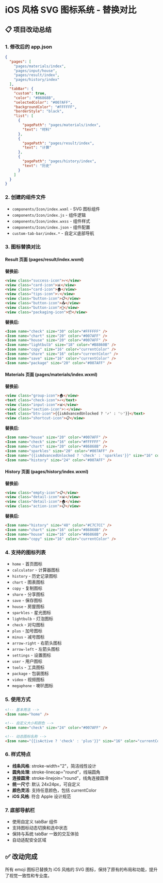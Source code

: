# iOS 风格 SVG 图标系统 - 替换对比

## 📋 项目改动总结

### 1. 修改后的 app.json
```json
{
  "pages": [
    "pages/materials/index",
    "pages/input/house", 
    "pages/result/index",
    "pages/history/index"
  ],
  "tabBar": {
    "custom": true,
    "color": "#86868B",
    "selectedColor": "#007AFF", 
    "backgroundColor": "#FFFFFF",
    "borderStyle": "black",
    "list": [
      {
        "pagePath": "pages/materials/index",
        "text": "材料"
      },
      {
        "pagePath": "pages/result/index",
        "text": "计算" 
      },
      {
        "pagePath": "pages/history/index",
        "text": "历史"
      }
    ]
  }
}
```

### 2. 创建的组件文件
- `components/Icon/index.wxml` - SVG 图标组件
- `components/Icon/index.js` - 组件逻辑
- `components/Icon/index.wxss` - 组件样式
- `components/Icon/index.json` - 组件配置
- `custom-tab-bar/index.*` - 自定义底部导航

### 3. 图标替换对比

#### Result 页面 (pages/result/index.wxml)
**替换前:**
```html
<view class="success-icon">✓</view>
<view class="card-icon">📊</view>
<view class="card-icon">🏠</view>
<view class="tips-icon">💡</view>
<view class="button-icon">📋</view>
<view class="button-icon">📤</view>
<view class="button-icon">💾</view>
<view class="packaging-icon">📦</view>
```

**替换后:**
```html
<Icon name="check" size="30" color="#FFFFFF" />
<Icon name="chart" size="20" color="#007AFF" />
<Icon name="house" size="20" color="#007AFF" />
<Icon name="lightbulb" size="18" color="#B8860B" />
<Icon name="copy" size="16" color="currentColor" />
<Icon name="share" size="16" color="currentColor" />
<Icon name="save" size="16" color="currentColor" />
<Icon name="package" size="20" color="#007AFF" />
```

#### Materials 页面 (pages/materials/index.wxml)
**替换前:**
```html
<view class="group-icon">🏠</view>
<text class="check-icon">✓</text>
<view class="input-icon">📊</view>
<view class="section-icon">✨</view>
<text class="btn-icon">{{isAdvancedUnlocked ? '✓' : '✨'}}</text>
<view class="shortcut-icon">📋</view>
```

**替换后:**
```html
<Icon name="house" size="20" color="#007AFF" />
<Icon name="check" size="16" color="#FFFFFF" />
<Icon name="chart" size="20" color="#86868B" />
<Icon name="sparkles" size="20" color="#007AFF" />
<Icon name="{{isAdvancedUnlocked ? 'check' : 'sparkles'}}" size="16" color="currentColor" />
<Icon name="history" size="24" color="#007AFF" />
```

#### History 页面 (pages/history/index.wxml)
**替换前:**
```html
<view class="empty-icon">📋</view>
<view class="detail-icon">📊</view>
<view class="detail-icon">🏠</view>
<view class="action-icon">📋</view>
```

**替换后:**
```html
<Icon name="history" size="48" color="#C7C7CC" />
<Icon name="chart" size="16" color="#86868B" />
<Icon name="house" size="16" color="#86868B" />
<Icon name="copy" size="16" color="currentColor" />
```

### 4. 支持的图标列表
- `home` - 首页图标
- `calculator` - 计算器图标
- `history` - 历史记录图标
- `chart` - 图表图标
- `copy` - 复制图标
- `share` - 分享图标
- `save` - 保存图标
- `house` - 房屋图标
- `sparkles` - 星光图标
- `lightbulb` - 灯泡图标
- `check` - 对勾图标
- `plus` - 加号图标
- `minus` - 减号图标
- `arrow-right` - 右箭头图标
- `arrow-left` - 左箭头图标
- `settings` - 设置图标
- `user` - 用户图标
- `tools` - 工具图标
- `package` - 包装图标
- `video` - 视频图标
- `megaphone` - 喇叭图标

### 5. 使用方式
```html
<!-- 基本用法 -->
<Icon name="home" />

<!-- 自定义大小和颜色 -->
<Icon name="check" size="24" color="#007AFF" />

<!-- 动态图标名称 -->
<Icon name="{{isActive ? 'check' : 'plus'}}" size="16" color="currentColor" />
```

### 6. 样式特点
- **线条风格**: stroke-width="2"，简洁线性设计
- **圆角处理**: stroke-linecap="round"，线端圆角
- **连接圆滑**: stroke-linejoin="round"，线角连接圆滑
- **统一尺寸**: 默认 24x24px，可自定义
- **颜色灵活**: 支持任意颜色，包括 currentColor
- **iOS 风格**: 符合 Apple 设计规范

### 7. 底部导航栏
- 使用自定义 tabBar 组件
- 支持图标动态切换和选中状态
- 保持与系统 tabBar 一致的交互体验
- 自动适配安全区域

## ✅ 改动完成
所有 emoji 图标已替换为 iOS 风格的 SVG 图标，保持了原有的布局和功能，提升了视觉一致性和专业度。